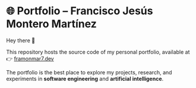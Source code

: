 # 🌐 Portfolio – Francisco Jesús Montero Martínez

Hey there 👋  

This repository hosts the source code of my personal portfolio, available at  
👉 [framonmar7.dev](https://framonmar7.dev)

The portfolio is the best place to explore my projects, research, and experiments in **software engineering** and **artificial intelligence**.
